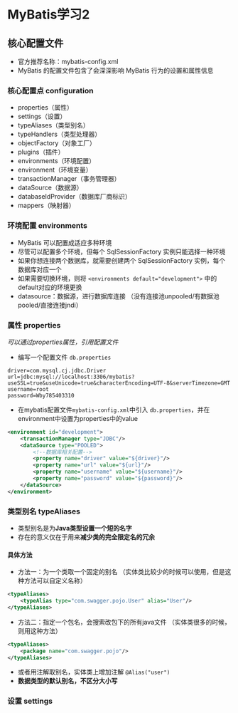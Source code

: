 # MyBatis学习2


## 核心配置文件
* 官方推荐名称：mybatis-config.xml
* MyBatis 的配置文件包含了会深深影响 MyBatis 行为的设置和属性信息

### 核心配置点 configuration
* properties（属性）
* settings（设置）
* typeAliases（类型别名）
* typeHandlers（类型处理器）
* objectFactory（对象工厂）
* plugins（插件）
* environments（环境配置）
* environment（环境变量）
* transactionManager（事务管理器）
* dataSource（数据源）
* databaseIdProvider（数据库厂商标识）
* mappers（映射器）

### 环境配置 environments
* MyBatis 可以配置成适应多种环境
* 尽管可以配置多个环境，但每个 SqlSessionFactory 实例只能选择一种环境
* 如果你想连接两个数据库，就需要创建两个 SqlSessionFactory 实例，每个数据库对应一个
* 如果需要切换环境，则将 `<environments default="development">` 中的default对应的环境更换
* datasource：数据源，进行数据库连接 （没有连接池unpooled/有数据池pooled/直接连接jndi）

### 属性 properties
_可以通过properties属性，引用配置文件_
* 编写一个配置文件 `db.properties`
```properties
driver=com.mysql.cj.jdbc.Driver
url=jdbc:mysql://localhost:3306/mybatis?useSSL=true&useUnicode=true&characterEncoding=UTF-8&serverTimezone=GMT
username=root
password=Wby785403310
```

* 在mybatis配置文件`mybatis-config.xml`中引入 `db.properties`，并在environment中设置为properties中的value
```xml
<environment id="development">
    <transactionManager type="JDBC"/>
    <dataSource type="POOLED">
        <!--数据库相关配置-->
        <property name="driver" value="${driver}"/>
        <property name="url" value="${url}"/>
        <property name="username" value="${username}"/>
        <property name="password" value="${password}"/>
    </dataSource>
</environment>
```

### 类型别名 typeAliases
* 类型别名是为**Java类型设置一个短的名字**
* 存在的意义仅在于用来**减少类的完全限定名的冗余**


#### 具体方法
* 方法一：为一个类取一个固定的别名 （实体类比较少的时候可以使用，但是这种方法可以自定义名称）
```xml
<typeAliases>
    <typeAlias type="com.swagger.pojo.User" alias="User"/>
</typeAliases>
```

* 方法二：指定一个包名，会搜索改包下的所有java文件 （实体类很多的时候，则用这种方法）
```xml
<typeAliases>
    <package name="com.swagger.pojo"/>
</typeAliases>
```

* 或者用注解取别名，实体类上增加注解 `@Alias("user")`
* **数据类型的默认别名，不区分大小写**







### 设置 settings


